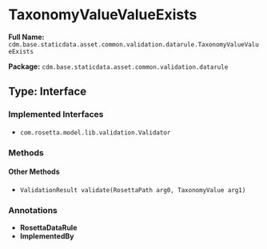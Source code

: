 # TaxonomyValueValueExists

**Full Name:** `cdm.base.staticdata.asset.common.validation.datarule.TaxonomyValueValueExists`

**Package:** `cdm.base.staticdata.asset.common.validation.datarule`

## Type: Interface

### Implemented Interfaces

- `com.rosetta.model.lib.validation.Validator`

### Methods

#### Other Methods

- `ValidationResult validate(RosettaPath arg0, TaxonomyValue arg1)`

### Annotations

- **RosettaDataRule**
- **ImplementedBy**

